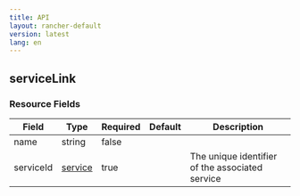 ```yaml
---
title: API
layout: rancher-default
version: latest
lang: en
---
```


## serviceLink





### Resource Fields

Field | Type | Required | Default | Description
---|---|---|---|---
name | string | false |  | 
serviceId | [service]({{site.baseurl}}/rancher/{{page.version}}/{{page.lang}}/api/api-resources/service/) | true |  | The unique identifier of the associated service

